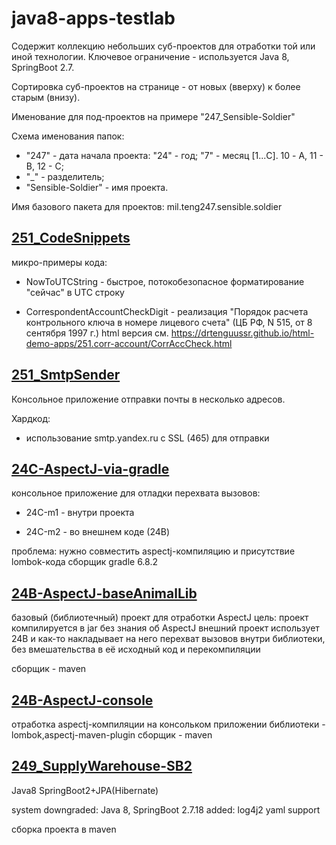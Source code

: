 # java8-apps-testlab

Содержит коллекцию небольших суб-проектов для отработки той или иной технологии.
Ключевое ограничение - используется Java 8, SpringBoot 2.7.

Сортировка суб-проектов на странице - от новых (вверху) к более старым (внизу).

Именование для под-проектов на примере "247_Sensible-Soldier"

Схема именования папок:

- "247" - дата начала проекта: "24" - год; "7" - месяц [1...C]. 10 - A, 11 - B,
  12 - C;
- "_" - разделитель;
- "Sensible-Soldier" - имя проекта.

Имя базового пакета для проектов: mil.teng247.sensible.soldier

## [251_CodeSnippets](251_CodeSnippets)

микро-примеры кода:

- NowToUTCString - быстрое, потокобезопасное форматирование "сейчас" в UTC строку

- CorrespondentAccountCheckDigit - реализация "Порядок расчета контрольного ключа 
в номере лицевого счета" (ЦБ РФ, N 515, от 8 сентября 1997 г.)
html версия см.
https://drtenguussr.github.io/html-demo-apps/251.corr-account/CorrAccCheck.html

## [251_SmtpSender](251_SmtpSender)

Консольное приложение отправки почты в несколько адресов.

Хардкод:

- использование smtp.yandex.ru с SSL (465) для отправки

## [24C-AspectJ-via-gradle](24C-AspectJ-via-gradle)

консольное приложение для отладки перехвата вызовов:

- 24С-m1 - внутри проекта

- 24С-m2 - во внешнем коде (24B)

проблема: нужно совместить aspectj-компиляцию и присутствие lombok-кода
сборщик gradle 6.8.2

## [24B-AspectJ-baseAnimalLib](24B-AspectJ-baseAnimalLib)

базовый (библиотечный) проект для отработки AspectJ
цель: проект компилируется в jar без знания об AspectJ
внешний проект использует 24B и как-то накладывает на него перехват вызовов
внутри библиотеки, без вмешательства в её исходный код и перекомпиляции

сборщик - maven

## [24B-AspectJ-console](24B-AspectJ-console)

отработка aspectj-компиляции на консольком приложении
библиотеки - lombok,aspectj-maven-plugin
сборщик - maven

## [249_SupplyWarehouse-SB2](249_SupplyWarehouse-SB2)

Java8 SpringBoot2+JPA(Hibernate)

system downgraded: Java 8, SpringBoot 2.7.18
added: log4j2 yaml support

сборка проекта в maven
